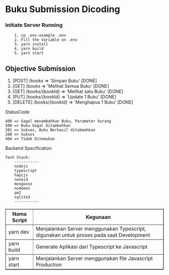 # Buku Submission Dicoding


### Initiate Server Running
```
    1. cp .env-example .env
    2. Fill the Variable on .env
    3. yarn install
    4. yarn build
    5. yarn start
```

## Objective Submission

1. [POST] /books => 'Simpan Buku' [DONE]
2. [GET] /books => 'Melihat Semua Buku' [DONE]
3. [GET] /books/{bookId} => 'Melihat satu Buku' [DONE]
4. [PUT] /books/{bookId} => 'Update 1 Buku' [DONE]
5. [DELETE] /books/{bookId} => 'Menghapus 1 Buku' [DONE]

StatusCode
```
400 => Gagal menambahkan Buku, Parameter kurang
500 => Buku Gagal Ditambahkan
201 => Sukses, Buku Berhasil ditabmahkan
200 => Sukses
404 => Tidak Ditemukan
```

Backend Specification
```
Tech Stack:
    -----------
    nodejs
    typescript
    hapijs
    noneid
    mongoose
    nodemon
    pm2
    sqlite3
    -----------
```

<table border="1">
    <tr>
        <th>Nama Script</th>
        <th>Kegunaan</th>
    </tr>
    <tr>
        <td>yarn dev</td>
        <td>Menjalankan Server menggunakan Typescript, digunakan untuk proses pada saat Development</td>
    </tr>
    <tr>
        <td>yarn build</td>
        <td>Generate Aplikasi dari Typescript ke Javascript</td>
    </tr>
    <tr>
        <td>yarn start</td>
        <td>Menjalankan Server menggunakan file Javascript Production</td>
    </tr>
</table>